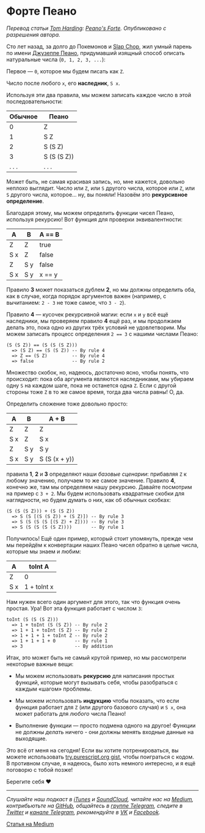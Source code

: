 # Форте Пеано

*Перевод статьи [Tom Harding](http://www.tomharding.me): [Peano's Forte](http://www.tomharding.me/2016/10/29/peano-forte/). Опубликовано с разрешения автора.*

Сто лет назад, за долго до Покемонов и [Slap Chop](https://www.youtube.com/watch?v=rUbWjIKxrrs), жил умный парень по имени [Джузеппе Пеано](https://ru.wikipedia.org/wiki/Пеано,_Джузеппе), придумавший изящный способ описать натуральные числа (`0, 1, 2, 3, ...`):

Первое — `0`, которое мы будем писать как `Z`.

Число после любого `x`, его **наследник**, `S x`.

Используя эти два правила, мы можем записать каждое число в этой последовательности:

| Обычное | Пеано |
| --- | --- |
| 0 | Z |
| 1 | S Z |
| 2 | S (S Z) |
| 3 | S (S (S Z)) |
| . . . | . . . |

Может быть, не самая красивая запись, но, мне кажется, довольно неплохо выглядит. Число или `Z`, или `S` другого числа, которое или `Z`, или `S` другого числа, которое… ну, вы поняли! Назовём это **рекурсивное определение**.

Благодаря этому, мы можем определить функции чисел Пеано, используя рекурсию! Вот функция для проверки эквивалентности:

| A | B | A == B |
| --- | --- | --- |
| Z | Z | true |
| S x | Z | false |
| Z | S y | false |
| S x | S y | x == y |

Правило **3** может показаться дублем **2**, но мы должны определить оба, как в случае, когда порядок аргументов важен (например, с вычитанием: `2 - 3` не тоже самое, что `3 - 2`).

Правило **4** — кусочек рекурсивной магии: если `x` и `y` всё ещё наследники, мы проверяем правило **4** ещё раз, и мы продолжаем делать это, пока одно из других трёх условий не удовлетворим. Мы можем записать процесс определения `2 == 3` с нашими числами Пеано:

```
(S (S Z)) == (S (S (S Z)))
  => (S Z) == (S (S Z)) -- By rule 4
  => Z == (S Z)         -- By rule 4
  => false              -- By rule 2
```

Множество скобок, но, надеюсь, достаточно ясно, чтобы понять, что происходит: пока оба аргумента являются наследниками, мы убираем одну `S` на каждом шаге, пока не останется одна `Z`. Если с другой стороны тоже `Z` в то же самое время, тогда два числа равны! О, да.

Определить сложение тоже довольно просто:

| A | B | A + B |
| --- | --- | --- |
| Z | Z | Z |
| S x | Z | S x |
| Z | S y | S y |
| S x | S y | S (S (x + y)) |

правила **1**, **2** и **3** определяют наши *базовые сценарии*: прибавляя `Z` к любому значению, получаем то же самое значение. Правило **4**, конечно же, там мы определяем нашу рекурсию. Давайте посмотрим на пример с `3 + 2`. Мы будем использовать квадратные скобки для наглядности, но будем думать о них, как об обычных скобках:

```
(S (S (S Z))) + (S (S Z))
  => S (S [(S (S Z)) + (S Z)]) -- By rule 3
  => S (S (S (S [(S Z) + Z]))) -- By rule 3
  => S (S (S (S (S Z))))       -- By rule 1
```

Получилось! Ещё один пример, который стоит упомянуть, прежде чем мы перейдём к конвертации наших Пеано чисел обратно в целые числа, которые мы знаем и любим:

| A | toInt A |
| --- | --- |
| Z | 0 |
| S x | 1 + toInt x |

Нам нужен всего один аргумент для этого, так что функция очень простая. Ура! Вот эта функция работает с числом `3`:

```
toInt (S (S (S Z)))
  => 1 + toInt (S (S Z)) -- By rule 2
  => 1 + 1 + toInt (S Z) -- By rule 2
  => 1 + 1 + 1 + toInt Z -- By rule 2
  => 1 + 1 + 1 + 0       -- By rule 1
  => 3                   -- By addition
```

Итак, это может быть не самый крутой пример, но мы рассмотрели некоторые важные вещи:

- Мы можем использовать **рекурсию** для написания простых функций, которые могут вызывать себя, чтобы разобраться с каждым «шагом» проблемы.

- Мы можем использовать **индукцию** чтобы показать, что если функция работает для `Z` (или другого базового случая) и `S x`, она может работать для *любого* числа Пеано!

- Выполнение функции — просто подмена одного на другое! Функции не должны *делать* ничего - они должны менять входные данные на выходящие.

Это всё от меня на сегодня! Если вы хотите потренироваться, вы можете использовать [try.purescript.org gist](http://try.purescript.org/?gist=d2be4384a7b4cc6283be5097df12c63c), чтобы поиграться с кодом. В противном случае, я надеюсь, было хоть немного интересно, и я ещё поговорю с тобой позже!

Берегите себя ♥

- - - -

*Слушайте наш подкаст в [iTunes](https://itunes.apple.com/ru/podcast/девшахта/id1226773343) и [SoundCloud](https://soundcloud.com/devschacht), читайте нас на [Medium](https://medium.com/devschacht), контрибьютьте на [GitHub](https://github.com/devSchacht), общайтесь в [группе Telegram](https://t.me/devSchacht), следите в [Twitter](https://twitter.com/DevSchacht) и [канале Telegram](https://t.me/devSchachtChannel), рекомендуйте в [VK](https://vk.com/devschacht) и [Facebook](https://www.facebook.com/devSchacht).*

[Статья на Medium](https://medium.com/p/форте-пеано-8ad7190b4ae9)
